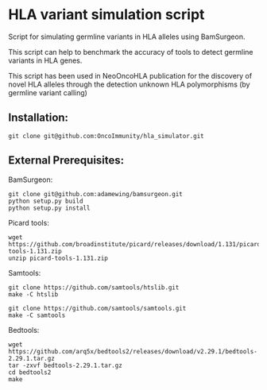 # HLA variant simulation script

Script for simulating germline variants in HLA alleles using BamSurgeon.

This script can help to benchmark the accuracy of tools to detect germline variants in HLA genes.

This script has been used in NeoOncoHLA publication for the discovery of novel HLA alleles through the detection unknown HLA polymorphisms (by germline variant calling)

## Installation:

```
git clone git@github.com:OncoImmunity/hla_simulator.git
```

## External Prerequisites:
BamSurgeon:
```
git clone git@github.com:adamewing/bamsurgeon.git
python setup.py build
python setup.py install
```

Picard tools:
```
wget https://github.com/broadinstitute/picard/releases/download/1.131/picard-tools-1.131.zip
unzip picard-tools-1.131.zip
```

Samtools:

```
git clone https://github.com/samtools/htslib.git
make -C htslib

git clone https://github.com/samtools/samtools.git
make -C samtools
```

Bedtools:
```
wget https://github.com/arq5x/bedtools2/releases/download/v2.29.1/bedtools-2.29.1.tar.gz
tar -zxvf bedtools-2.29.1.tar.gz
cd bedtools2
make
```
